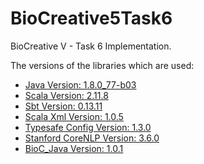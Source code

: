 # BioCreative5Task6
BioCreative V - Task 6 Implementation.

The versions of the libraries which are used:  
* [Java Version: 1.8.0_77-b03](http://download.oracle.com/otn-pub/java/jdk/8u77-b03/jdk-8u77-macosx-x64.dmg)
* [Scala Version: 2.11.8](http://search.maven.org/#search|ga|1|g%3A%22org.scala-lang%22%20AND%20v%3A%222.11.8%22)
* [Sbt Version: 0.13.11](https://dl.bintray.com/sbt/native-packages/sbt/0.13.11/sbt-0.13.11.zip)
* [Scala Xml Version: 1.0.5](http://search.maven.org/#artifactdetails|org.scala-lang.modules|scala-xml_2.11|1.0.5|bundle)
* [Typesafe Config Version: 1.3.0](http://search.maven.org/#artifactdetails|com.typesafe|config|1.3.0|)
* [Stanford CoreNLP Version: 3.6.0](http://nlp.stanford.edu/software/stanford-corenlp-full-2015-12-09.zip)
* [BioC_Java Version: 1.0.1](https://sourceforge.net/projects/bioc/files/BioC_Java_1.0.1.tar.gz/download)
